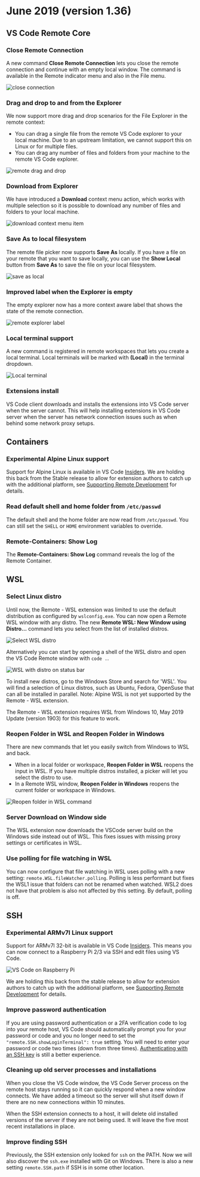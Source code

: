 # June 2019 (version 1.36)

## VS Code Remote Core

### Close Remote Connection

A new command **Close Remote Connection** lets you close the remote connection and continue with an empty local window. The command is available in the Remote indicator menu and also in the File menu.

![close connection](images/1_36/close-connection.png)

### Drag and drop to and from the Explorer

We now support more drag and drop scenarios for the File Explorer in the remote context:

* You can drag a single file from the remote VS Code explorer to your local machine. Due to an upstream limitation, we cannot support this on Linux or for multiple files.
* You can drag any number of files and folders from your machine to the remote VS Code explorer.

![remote drag and drop](images/1_36/dnd.gif)

### Download from Explorer

We have introduced a **Download** context menu action, which works with multiple selection so it is possible to download any number of files and folders to your local machine.

![download context menu item](images/1_36/download.png)

### Save As to local filesystem

The remote file picker now supports **Save As** locally. If you have a file on your remote that you want to save locally, you can use the **Show Local** button from **Save As** to save the file on your local filesystem.

![save as local](images/1_36/save_local.png)

### Improved label when the Explorer is empty

The empty explorer now has a more context aware label that shows the state of the remote connection.

![remote explorer label](images/1_36/explorer-label.png)

### Local terminal support

A new command is registered in remote workspaces that lets you create a local terminal. Local terminals will be marked with **(Local)** in the terminal dropdown.

![Local terminal](images/1_36/terminal-local.png)

### Extensions install

VS Code client downloads and installs the extensions into VS Code server when the server cannot. This will help installing extensions in VS Code server when the server has network connection issues such as when behind some network proxy setups.

## Containers

### Experimental Alpine Linux support

Support for Alpine Linux is available in VS Code [Insiders](https://code.visualstudio.com/insiders/). We are holding this back from the Stable release to allow for extension authors to catch up with the additional platform, see [Supporting Remote Development](https://code.visualstudio.com/api/advanced-topics/remote-extensions) for details.

### Read default shell and home folder from `/etc/passwd`

The default shell and the home folder are now read from `/etc/passwd`. You can still set the `SHELL` or `HOME` environment variables to override.

### Remote-Containers: Show Log

The **Remote-Containers: Show Log** command reveals the log of the Remote Container.

## WSL

### Select Linux distro

Until now, the Remote - WSL extension was limited to use the default distribution as configured by `wslconfig.exe`. You can now open a Remote WSL window with any distro. The new **Remote WSL: New Window using Distro...** command lets you select from the list of installed distros.

![Select WSL distro](images/1_36/select-distro.png)

Alternatively you can start by opening a shell of the WSL distro and open the VS Code Remote window with `code .`.

![WSL with distro on status bar](images/1_36/wsl-with-distro.png)

To install new distros, go to the Windows Store and search for 'WSL'. You will find a selection of Linux distros, such as Ubuntu, Fedora, OpenSuse that can all be installed in parallel. Note: Alpine WSL is not yet supported by the Remote - WSL extension.

The Remote - WSL extension requires WSL from Windows 10, May 2019 Update (version 1903) for this feature to work.

### Reopen Folder in WSL and Reopen Folder in Windows

There are new commands that let you easily switch from Windows to WSL and back.

* When in a local folder or workspace, **Reopen Folder in WSL** reopens the input in WSL. If you have multiple distros installed, a picker will let you select the distro to use.
* In a Remote WSL window, **Reopen Folder in Windows** reopens the current folder or workspace in Windows.

![Reopen folder in WSL command](images/1_36/reopen-in-wsl.png)

### Server Download on Window side

The WSL extension now downloads the VSCode server build on the Windows side instead out of WSL. This fixes issues with missing proxy settings or certificates in WSL.

### Use polling for file watching in WSL

You can now configure that file watching in WSL uses polling with a new setting: `remote.WSL.fileWatcher.polling`.
Polling is less performant but fixes the WSL1 issue that folders can not be renamed when watched. WSL2 does not have that problem is also not affected by this setting. By default, polling is off.

## SSH

### Experimental ARMv7l Linux support

Support for ARMv7l 32-bit is available in VS Code [Insiders](https://code.visualstudio.com/insiders). This means you can now connect to a Raspberry Pi 2/3 via SSH and edit files using VS Code.

![VS Code on Raspberry Pi](images/1_36/rpi.png)

We are holding this back from the stable release to allow for extension authors to catch up with the additional platform, see [Supporting Remote Development](https://code.visualstudio.com/api/advanced-topics/remote-extensions) for details.

### Improve password authentication

If you are using password authentication or a 2FA verification code to log into your remote host, VS Code should automatically prompt you for your password or code and you no longer need to set the `"remote.SSH.showLoginTerminal": true` setting. You will need to enter your password or code two times (down from three times). [Authenticating with an SSH key](https://code.visualstudio.com/docs/remote/troubleshooting#_configuring-key-based-authentication) is still a better experience.

### Cleaning up old server processes and installations

When you close the VS Code window, the VS Code Server process on the remote host stays running so it can quickly respond when a new window connects. We have added a timeout so the server will shut itself down if there are no new connections within 10 minutes.

When the SSH extension connects to a host, it will delete old installed versions of the server if they are not being used. It will leave the five most recent installations in place.

### Improve finding SSH

Previously, the SSH extension only looked for `ssh` on the PATH. Now we will also discover the `ssh.exe` installed with Git on Windows. There is also a new setting `remote.SSH.path` if SSH is in some other location.
